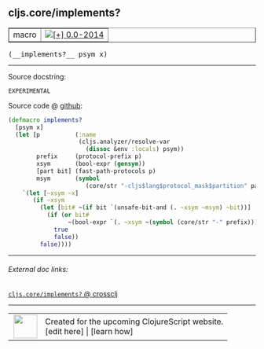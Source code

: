 ## cljs.core/implements?



 <table border="1">
<tr>
<td>macro</td>
<td><a href="https://github.com/cljsinfo/cljs-api-docs/tree/0.0-2014"><img valign="middle" alt="[+] 0.0-2014" title="Added in 0.0-2014" src="https://img.shields.io/badge/+-0.0--2014-lightgrey.svg"></a> </td>
</tr>
</table>


 <samp>
(__implements?__ psym x)<br>
</samp>

---





Source docstring:

```
EXPERIMENTAL
```


Source code @ [github](https://github.com/clojure/clojurescript/blob/r2498/src/clj/cljs/core.clj#L1051-L1069):

```clj
(defmacro implements?
  [psym x]
  (let [p          (:name
                    (cljs.analyzer/resolve-var
                      (dissoc &env :locals) psym))
        prefix     (protocol-prefix p)
        xsym       (bool-expr (gensym))
        [part bit] (fast-path-protocols p)
        msym       (symbol
                      (core/str "-cljs$lang$protocol_mask$partition" part "$"))]
    `(let [~xsym ~x]
       (if ~xsym
         (let [bit# ~(if bit `(unsafe-bit-and (. ~xsym ~msym) ~bit))]
           (if (or bit#
                 ~(bool-expr `(. ~xsym ~(symbol (core/str "-" prefix)))))
             true
             false))
         false))))
```

<!--
Repo - tag - source tree - lines:

 <pre>
clojurescript @ r2498
└── src
    └── clj
        └── cljs
            └── <ins>[core.clj:1051-1069](https://github.com/clojure/clojurescript/blob/r2498/src/clj/cljs/core.clj#L1051-L1069)</ins>
</pre>

-->

---



###### External doc links:

[`cljs.core/implements?` @ crossclj](http://crossclj.info/fun/cljs.core/implements%3F.html)<br>

---

 <table>
<tr><td>
<img valign="middle" align="right" width="48px" src="http://i.imgur.com/Hi20huC.png">
</td><td>
Created for the upcoming ClojureScript website.<br>
[edit here] | [learn how]
</td></tr></table>

[edit here]:https://github.com/cljsinfo/cljs-api-docs/blob/master/cljsdoc/cljs.core_implementsQMARK.cljsdoc
[learn how]:https://github.com/cljsinfo/cljs-api-docs/wiki/cljsdoc-files

<!--

This information was too distracting to show to readers, but I'll leave it
commented here since it is helpful to:

- pretty-print the data used to generate this document
- and show how to retrieve that data



The API data for this symbol:

```clj
{:ns "cljs.core",
 :name "implements?",
 :signature ["[psym x]"],
 :history [["+" "0.0-2014"]],
 :type "macro",
 :full-name-encode "cljs.core_implementsQMARK",
 :source {:code "(defmacro implements?\n  [psym x]\n  (let [p          (:name\n                    (cljs.analyzer/resolve-var\n                      (dissoc &env :locals) psym))\n        prefix     (protocol-prefix p)\n        xsym       (bool-expr (gensym))\n        [part bit] (fast-path-protocols p)\n        msym       (symbol\n                      (core/str \"-cljs$lang$protocol_mask$partition\" part \"$\"))]\n    `(let [~xsym ~x]\n       (if ~xsym\n         (let [bit# ~(if bit `(unsafe-bit-and (. ~xsym ~msym) ~bit))]\n           (if (or bit#\n                 ~(bool-expr `(. ~xsym ~(symbol (core/str \"-\" prefix)))))\n             true\n             false))\n         false))))",
          :title "Source code",
          :repo "clojurescript",
          :tag "r2498",
          :filename "src/clj/cljs/core.clj",
          :lines [1051 1069]},
 :full-name "cljs.core/implements?",
 :docstring "EXPERIMENTAL"}

```

Retrieve the API data for this symbol:

```clj
;; from Clojure REPL
(require '[clojure.edn :as edn])
(-> (slurp "https://raw.githubusercontent.com/cljsinfo/cljs-api-docs/catalog/cljs-api.edn")
    (edn/read-string)
    (get-in [:symbols "cljs.core/implements?"]))
```

-->
